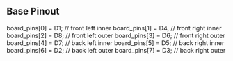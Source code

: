 ## Base Pinout

board_pins[0] = D1; // front left inner
board_pins[1] = D4, // front right inner
board_pins[2] = D8; // front left outer
board_pins[3] = D6; // front right outer
board_pins[4] = D7; // back left inner
board_pins[5] = D5; // back right inner
board_pins[6] = D2; // back left outer
board_pins[7] = D3; // back right outer